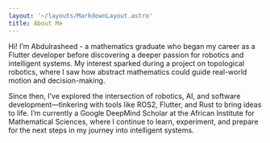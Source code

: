 ```yaml
---
layout: '~/layouts/MarkdownLayout.astro'
title: About Me
---
```


Hi! I’m Abdulrasheed - a mathematics graduate who began my career as a Flutter developer before discovering a deeper passion for robotics and intelligent systems. My interest sparked during a project on topological robotics, where I saw how abstract mathematics could guide real-world motion and decision-making.

Since then, I’ve explored the intersection of robotics, AI, and software development—tinkering with tools like ROS2, Flutter, and Rust to bring ideas to life. I’m currently a Google DeepMind Scholar at the African Institute for Mathematical Sciences, where I continue to learn, experiment, and prepare for the next steps in my journey into intelligent systems.
